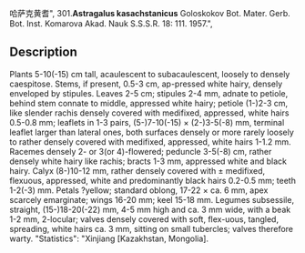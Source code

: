哈萨克黄耆",
301.**Astragalus kasachstanicus** Goloskokov Bot. Mater. Gerb. Bot. Inst. Komarova Akad. Nauk S.S.S.R. 18: 111. 1957.",

## Description
Plants 5-10(-15) cm tall, acaulescent to subacaulescent, loosely to densely caespitose. Stems, if present, 0.5-3 cm, ap-pressed white hairy, densely enveloped by stipules. Leaves 2-5 cm; stipules 2-4 mm, adnate to petiole, behind stem connate to middle, appressed white hairy; petiole (1-)2-3 cm, like slender rachis densely covered with medifixed, appressed, white hairs 0.5-0.8 mm; leaflets in 1-3 pairs, (5-)7-10(-15) × (2-)3-5(-8) mm, terminal leaflet larger than lateral ones, both surfaces densely or more rarely loosely to rather densely covered with medifixed, appressed, white hairs 1-1.2 mm. Racemes densely 2- or 3(or 4)-flowered; peduncle 3-5(-8) cm, rather densely white hairy like rachis; bracts 1-3 mm, appressed white and black hairy. Calyx (8-)10-12 mm, rather densely covered with ± medifixed, flexuous, appressed, white and predominantly black hairs 0.2-0.5 mm; teeth 1-2(-3) mm. Petals ?yellow; standard oblong, 17-22 × ca. 6 mm, apex scarcely emarginate; wings 16-20 mm; keel 15-18 mm. Legumes subsessile, straight, (15-)18-20(-22) mm, 4-5 mm high and ca. 3 mm wide, with a beak 1-2 mm, 2-locular; valves densely covered with soft, flex-uous, tangled, spreading, white hairs ca. 3 mm, sitting on small tubercles; valves therefore warty.
  "Statistics": "Xinjiang [Kazakhstan, Mongolia].
